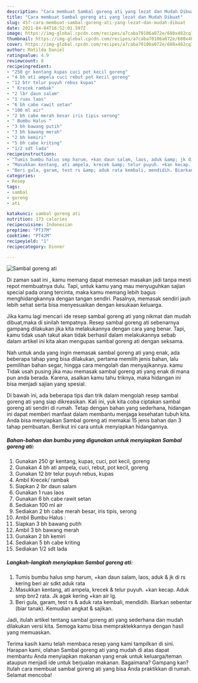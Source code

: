 ```yaml
---
description: "Cara membuat Sambal goreng ati yang lezat dan Mudah Dibuat"
title: "Cara membuat Sambal goreng ati yang lezat dan Mudah Dibuat"
slug: 457-cara-membuat-sambal-goreng-ati-yang-lezat-dan-mudah-dibuat
date: 2021-04-04T16:52:01.597Z
image: https://img-global.cpcdn.com/recipes/a7caba70106a072e/680x482cq70/sambal-goreng-ati-foto-resep-utama.jpg
thumbnail: https://img-global.cpcdn.com/recipes/a7caba70106a072e/680x482cq70/sambal-goreng-ati-foto-resep-utama.jpg
cover: https://img-global.cpcdn.com/recipes/a7caba70106a072e/680x482cq70/sambal-goreng-ati-foto-resep-utama.jpg
author: Matilda Daniel
ratingvalue: 4.9
reviewcount: 8
recipeingredient:
- "250 gr kentang kupas cuci pot kecil goreng"
- "4 bh ati ampela cuci rebut pot kecil goreng"
- "12 btr telur puyuh rebus kupas"
- " Krecek rambak"
- "2 lbr daun salam"
- "1 ruas laos"
- "6 bh cabe rawit setan"
- "100 ml air"
- "2 bh cabe merah besar iris tipis serong"
- " Bumbu Halus "
- "3 bh bawang putih"
- "3 bh bawang merah"
- "2 bh kemiri"
- "5 bh cabe kriting"
- "1/2 sdt lada"
recipeinstructions:
- "Tumis bumbu halus smp harum, +kan daun salam, laos, aduk &amp; jk di rs kering beri air sdkt aduk rata"
- "Masukkan kentang, ati ampela, krecek &amp; telur puyuh. +kan kecap. Aduk smp bnr2 rata. Jk agak kering +kan air lg."
- "Beri gula, garam, test rs &amp; aduk rata kembali, mendidih. Biarkan sebentar (biar tanak). Kemudian angkat &amp; sajikan."
categories:
- Resep
tags:
- sambal
- goreng
- ati

katakunci: sambal goreng ati 
nutrition: 173 calories
recipecuisine: Indonesian
preptime: "PT37M"
cooktime: "PT42M"
recipeyield: "1"
recipecategory: Dinner

---
```



![Sambal goreng ati](https://img-global.cpcdn.com/recipes/a7caba70106a072e/680x482cq70/sambal-goreng-ati-foto-resep-utama.jpg)

Di zaman  saat ini , kamu memang dapat memesan masakan jadi tanpa mesti repot membuatnya dulu. Tapi, untuk kamu yang mau menyuguhkan sajian special pada orang tercinta, maka kamu memang lebih bagus menghidangkannya dengan tangan sendiri. Pasalnya, memasak sendiri jauh lebih sehat serta bisa menyesuaikan dengan kesukaan keluarga.

Jika kamu lagi mencari ide resep sambal goreng ati yang nikmat dan mudah dibuat,maka di sinilah tempatnya. Resep sambal goreng ati  sebenarnya gampang dilakukan jika kita melakukannya dengan cara yang benar. Tapi, kamu tidak usah takut akan tidak berhasil dalam melakukannya 
sebab dalam artikel ini kita akan mengupas sambal goreng ati dengan seksama.  



Nah untuk anda yang ingin memasak sambal goreng ati yang enak, ada beberapa tahap yang bisa dilakukan, pertama memilih jenis bahan, lalu pemilihan bahan segar, hingga cara mengolah dan menyajikannya. kamu Tidak usah pusing jika mau memasak sambal goreng ati yang enak di mana pun anda berada. Karena, asalkan kamu  tahu triknya, maka hidangan ini bisa menjadi sajian yang spesial.

Di bawah ini, ada beberapa tips dan trik dalam mengolah resep sambal goreng ati yang siap dikreasikan. Kali ini, yuk kita coba ciptakan sambal goreng ati sendiri di rumah. Tetap dengan bahan yang sederhana, hidangan ini dapat memberi manfaat dalam membantu menjaga kesehatan tubuh kita. Anda bisa menyiapkan Sambal goreng ati memakai 15 jenis bahan dan 3 tahap pembuatan. Berikut ini cara untuk menyiapkan hidangannya.

<!--inarticleads1-->

##### Bahan-bahan dan bumbu yang digunakan untuk menyiapkan Sambal goreng ati:

1. Gunakan 250 gr kentang, kupas, cuci, pot kecil, goreng
1. Gunakan 4 bh ati ampela, cuci, rebut, pot kecil, goreng
1. Gunakan 12 btr telur puyuh rebus, kupas
1. Ambil  Krecek/ rambak
1. Siapkan 2 lbr daun salam
1. Gunakan 1 ruas laos
1. Gunakan 6 bh cabe rawit setan
1. Sediakan 100 ml air
1. Sediakan 2 bh cabe merah besar, iris tipis, serong
1. Ambil  Bumbu Halus :
1. Siapkan 3 bh bawang putih
1. Ambil 3 bh bawang merah
1. Gunakan 2 bh kemiri
1. Sediakan 5 bh cabe kriting
1. Sediakan 1/2 sdt lada




<!--inarticleads2-->

##### Langkah-langkah menyiapkan Sambal goreng ati:

1. Tumis bumbu halus smp harum, +kan daun salam, laos, aduk &amp; jk di rs kering beri air sdkt aduk rata
1. Masukkan kentang, ati ampela, krecek &amp; telur puyuh. +kan kecap. Aduk smp bnr2 rata. Jk agak kering +kan air lg.
1. Beri gula, garam, test rs &amp; aduk rata kembali, mendidih. Biarkan sebentar (biar tanak). Kemudian angkat &amp; sajikan.




Jadi, itulah artikel tentang  sambal goreng ati  yang sederhana dan mudah dilakukan versi kita. Semoga kamu bisa mempraktekkannya dengan hasil yang memuaskan. 

Terima kasih kamu telah membaca resep yang kami tampilkan di sini. Harapan kami, olahan  Sambal goreng ati yang mudah di atas dapat membantu Anda menyiapkan makanan yang enak untuk keluarga/teman ataupun menjadi ide untuk berjualan makanan. Bagaimana? Gampang kan? Itulah cara membuat sambal goreng ati yang bisa Anda praktikkan di rumah. Selamat mencoba!

